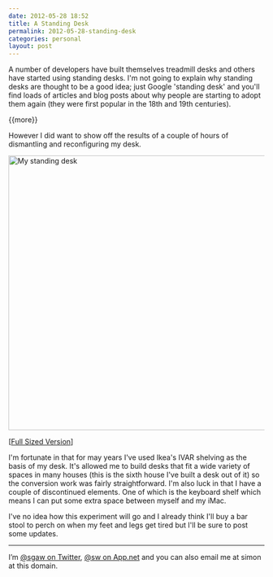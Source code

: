 ```yaml
---
date: 2012-05-28 18:52
title: A Standing Desk
permalink: 2012-05-28-standing-desk
categories: personal
layout: post
---
```


A number of developers have built themselves treadmill desks and others have started using standing desks. I'm not going to explain why standing desks are thought to be a good idea; just Google 'standing desk' and you'll find loads of articles and blog posts about why people are starting to adopt them again (they were first popular in the 18th and 19th centuries).

{{more}}

However I did want to show off the results of a couple of hours of dismantling and reconfiguring my desk.

<img src="http://images.swwritings.com/2012-05-28-standing-desk.jpg" alt="My standing desk" width="540" />

[<a href="http://images.swwritings.com/2012-05-28-standing-desk.jpg" target="_blank">Full Sized Version</a>]

I'm fortunate in that for may years I've used Ikea's IVAR shelving as the basis of my desk. It's allowed me to build desks that fit a wide variety of spaces in many houses (this is the sixth house I've built a desk out of it) so the conversion work was fairly straightforward. I'm also luck in that I have a couple of discontinued elements. One of which is the keyboard shelf which means I can put some extra space between myself and my iMac.

I've no idea how this experiment will go and I already think I'll buy a bar stool to perch on when my feet and legs get tired but I'll be sure to post some updates.

---

I’m [@sgaw on Twitter](http://twitter.com/sgaw), [@sw on App.net](https://alpha.app.net/sw) and you can also email me at simon at this domain.